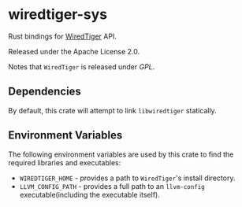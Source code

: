 # wiredtiger-sys

Rust bindings for [WiredTiger](https://github.com/wiredtiger/wiredtiger) API.

Released under the Apache License 2.0.

Notes that `WiredTiger` is released under *GPL*.

## Dependencies

By default, this crate will attempt to link `libwiredtiger` statically.

## Environment Variables

The following environment variables are used by this crate to find the required libraries and executables:

- `WIREDTIGER_HOME` - provides a path to `WiredTiger`'s install directory.
- `LLVM_CONFIG_PATH` - provides a full path to an `llvm-config` executable(including the executable itself).
